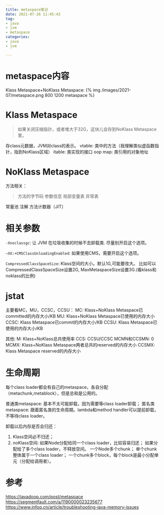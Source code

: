 ```yaml
---
title: metaspace笔记
date: 2021-07-26 11:45:43
tag:
- java
- jvm
- metaspace
categories: 
- java
- jvm

---
```


# metaspace内容
Klass Metaspace+NoKlass Metaspace: 
{% img /images/2021-07/metaspace.png 800 1200 metaspace %}

# Klass Metaspace
> 如果关闭压缩指针，或者堆大于32G，这块儿会存到NoKlass Metaspace里。

存class元数据，JVM对class的表示。
vtable: 类中的方法（我理解类似虚函数指针，指到NoKlass区域）
itable: 类实现的接口
oop map: 类引用的对象地址

# NoKlass Metaspace
方法相关：
> 方法的字节码
参数信息
局部变量表
异常表

常量池
注解
方法计数器（JIT）




# 相关参数
`-Xnoclassgc`: 让 JVM 在垃圾收集的时候不去卸载类.
尽量别开启这个选项。

`–XX:+CMSClassUnloadingEnabled`: 如果使用CMS，需要开启这个选项。

`CompressedClassSpaceSize`: Klass空间的大小。默认1G,可能要改大。
比如可以CompressedClassSpaceSize设置2G, MaxMetaspaceSize设置3G.(看klass和noklass的比例)



# jstat
主要看MC，MU，CCSC，CCSU：
MC: Klass+NoKlass Metaspace已committed的内存大小/KB
MU: Klass+NoKlass Metaspace已使用的内存大小
CCSC: Klass Metaspace已commit的内存大小/KB
CCSU: Klass Metaspace已使用的内存大小/KB

其他:
M: Klass+NoKlass总共使用率
CCS: CCSU/CCSC
MCMN和CCSMN: 0
MCMX: Klass+NoKlass Metaspace两者总共的reserved的内存大小
CCSMX: Klass Metaspace reserved的内存大小

# 生命周期
每个class loader都会有自己的metaspace，各自分配（metachunk,metablock），但是总和是公用的。

普通类metaspace: 基本不太可能卸载，因为需要等class loader卸载；
匿名类metaspace: 跟着匿名类的生命周期。lambda和method handler可以提前卸载，不等待class loader。

卸载以后内存是否会归还：
1. Klass空间必不归还；
2. noKlass空间: 如果Node分配给同一个class loader，比较容易归还；
如果分配给了多个class loader，不释放空间。
一个Node多个chunk；
单个chunk整体属于一个class loader；
一个chunk多个block，每个block是最小分配单元（分配给调用者）。




# 参考
https://javadoop.com/post/metaspace
https://segmentfault.com/a/1190000023235677
https://www.infoq.cn/article/troubleshooting-java-memory-issues